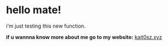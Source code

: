 # hello mate!

i'm just testing this new function.

<b>if u wannna know more about me go to my website:</b>
[kajt0sz.xyz](https://kajt0sz.xyz)


